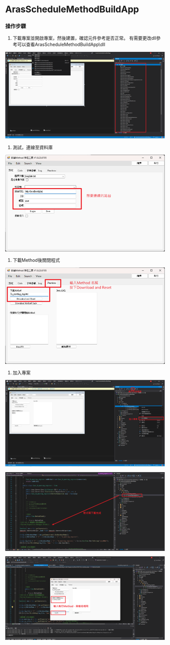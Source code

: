 # ArasScheduleMethodBuildApp

### 操作步驟

1. 下載專案並開啟專案，然後建置，確認元件參考是否正常。
有需要更改dll參考可以查看ArasScheduleMethodBuildApp\dll

![Untitled](ReadMe/Untitled.png)

1. 測試，連線至資料庫

![Untitled](ReadMe/Untitled%201.png)

1. 下載Method後關閉程式

![Untitled](ReadMe/Untitled%202.png)

1. 加入專案

![Untitled](ReadMe/Untitled%203.png)

![Untitled](ReadMe/Untitled%204.png)

![Untitled](ReadMe/Untitled%205.png)